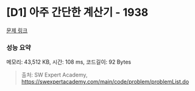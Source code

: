 # [D1] 아주 간단한 계산기 - 1938 

[문제 링크](https://swexpertacademy.com/main/code/problem/problemDetail.do?contestProbId=AV5PjsYKAMIDFAUq) 

### 성능 요약

메모리: 43,512 KB, 시간: 108 ms, 코드길이: 92 Bytes



> 출처: SW Expert Academy, https://swexpertacademy.com/main/code/problem/problemList.do